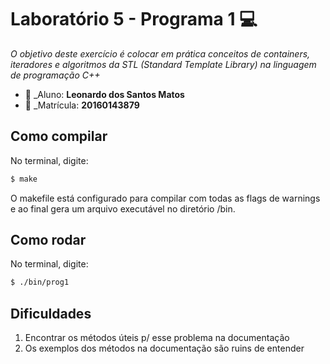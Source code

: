 # Laboratório 5 - Programa 1  :computer:
*O objetivo deste exercício é colocar em prática conceitos de containers, iteradores e algoritmos da STL
(Standard Template Library) na linguagem de programação C++*

* :bust_in_silhouette: _Aluno: **Leonardo dos Santos Matos**
* :pencil:  _Matrícula: **20160143879**
 
## Como compilar
No terminal, digite: 
```bash
$ make
```
O makefile está configurado para compilar com todas as flags de warnings e ao final gera um arquivo executável no diretório /bin.

## Como rodar
No terminal, digite:
```bash
$ ./bin/prog1
```

## Dificuldades
1. Encontrar os métodos úteis p/ esse problema na documentação
2. Os exemplos dos métodos na documentação são ruins de entender
